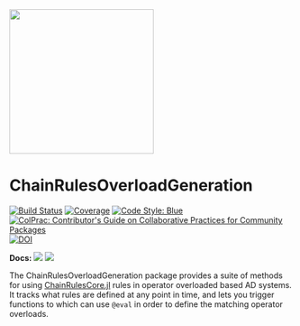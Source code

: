 <img src="https://rawcdn.githack.com/JuliaDiff/ChainRulesCore.jl/b0b8dbf26807f8f6bc1a3c073b6720b8d90a8cd4/docs/src/assets/logo.svg" width="256"/>

# ChainRulesOverloadGeneration

[![Build Status](https://github.com/JuliaDiff/ChainRulesOverloadGeneration.jl/workflows/CI/badge.svg)](https://github.com/JuliaDiff/ChainRulesOverloadGeneration.jl/actions?query=workflow:CI)
[![Coverage](https://codecov.io/gh/JuliaDiff/ChainRulesOverloadGeneration.jl/branch/master/graph/badge.svg)](https://codecov.io/gh/JuliaDiff/ChainRulesOverloadGeneration.jl)
[![Code Style: Blue](https://img.shields.io/badge/code%20style-blue-4495d1.svg)](https://github.com/invenia/BlueStyle)
[![ColPrac: Contributor's Guide on Collaborative Practices for Community Packages](https://img.shields.io/badge/ColPrac-Contributor's%20Guide-blueviolet)](https://github.com/SciML/ColPrac)
[![DOI](https://zenodo.org/badge/199721843.svg)](https://zenodo.org/badge/latestdoi/199721843)

**Docs:**
[![](https://img.shields.io/badge/docs-master-blue.svg)](https://juliadiff.org/ChainRulesOverloadGeneration.jl/dev)
[![](https://img.shields.io/badge/docs-stable-blue.svg)](https://juliadiff.org/ChainRulesOverloadGeneration.jl/stable)

The ChainRulesOverloadGeneration package provides a suite of methods for using [ChainRulesCore.jl](https://github.com/JuliaDiff/ChainRulesCore.jl) rules in operator overloaded based AD systems.
It tracks what rules are defined at any point in time, and lets you trigger functions to which can use `@eval` in order to define the matching operator overloads.
